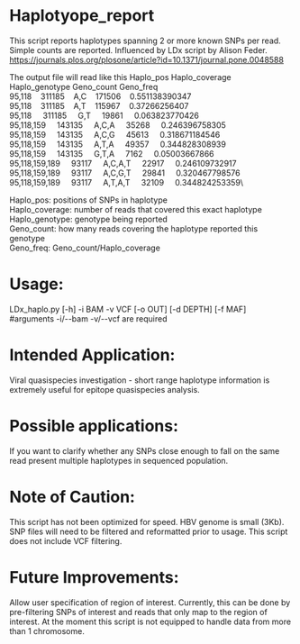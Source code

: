 # Haplotyope_report

This script reports haplotypes spanning 2 or more known SNPs per read. Simple counts are reported. Influenced by LDx script by Alison Feder. https://journals.plos.org/plosone/article?id=10.1371/journal.pone.0048588

The output file will read like this
Haplo_pos         Haplo_coverage  Haplo_genotype  Geno_count	Geno_freq\
95,118 &nbsp;&nbsp;&nbsp;311185 &nbsp;&nbsp;&nbsp;A,C &nbsp;&nbsp;&nbsp;171506 &nbsp;&nbsp;&nbsp;0.551138390347\
95,118 &nbsp;&nbsp;&nbsp;311185 &nbsp;&nbsp;&nbsp;A,T &nbsp;&nbsp;&nbsp;115967 &nbsp;&nbsp;&nbsp;0.37266256407\
95,118 &nbsp;&nbsp;&nbsp;&nbsp;311185 &nbsp;&nbsp;&nbsp;&nbsp;G,T &nbsp;&nbsp;&nbsp;&nbsp;19861 &nbsp;&nbsp;&nbsp;&nbsp;0.063823770426\
95,118,159 &nbsp;&nbsp;&nbsp;&nbsp;143135 &nbsp;&nbsp;&nbsp;&nbsp;A,C,A &nbsp;&nbsp;&nbsp;&nbsp;35268 &nbsp;&nbsp;&nbsp;&nbsp;0.246396758305\
95,118,159 &nbsp;&nbsp;&nbsp;&nbsp;143135 &nbsp;&nbsp;&nbsp;&nbsp;A,C,G &nbsp;&nbsp;&nbsp;&nbsp;45613 &nbsp;&nbsp;&nbsp;&nbsp;0.318671184546\
95,118,159 &nbsp;&nbsp;&nbsp;&nbsp;143135 &nbsp;&nbsp;&nbsp;&nbsp;A,T,A &nbsp;&nbsp;&nbsp;&nbsp;49357 &nbsp;&nbsp;&nbsp;&nbsp;0.344828308939\
95,118,159 &nbsp;&nbsp;&nbsp;&nbsp;143135 &nbsp;&nbsp;&nbsp;&nbsp;G,T,A &nbsp;&nbsp;&nbsp;&nbsp;7162 &nbsp;&nbsp;&nbsp;&nbsp;0.05003667866\
95,118,159,189 &nbsp;&nbsp;&nbsp;&nbsp;93117 &nbsp;&nbsp;&nbsp;&nbsp;A,C,A,T &nbsp;&nbsp;&nbsp;&nbsp;22917 &nbsp;&nbsp;&nbsp;&nbsp;0.246109732917\
95,118,159,189 &nbsp;&nbsp;&nbsp;&nbsp;93117 &nbsp;&nbsp;&nbsp;&nbsp;A,C,G,T &nbsp;&nbsp;&nbsp;&nbsp;29841 &nbsp;&nbsp;&nbsp;&nbsp;0.320467798576\
95,118,159,189 &nbsp;&nbsp;&nbsp;&nbsp;93117 &nbsp;&nbsp;&nbsp;&nbsp;A,T,A,T &nbsp;&nbsp;&nbsp;&nbsp;32109 &nbsp;&nbsp;&nbsp;&nbsp;0.344824253359\

Haplo_pos: positions of SNPs in haplotype\
Haplo_coverage: number of reads that covered this exact haplotype\
Haplo_genotype: genotype being reported\
Geno_count: how many reads covering the haplotype reported this genotype\
Geno_freq: Geno_count/Haplo_coverage

# Usage:
LDx_haplo.py [-h] -i BAM -v VCF [-o OUT] [-d DEPTH] [-f MAF]\
#arguments -i/--bam -v/--vcf are required

# Intended Application:
Viral quasispecies investigation - short range haplotype information is extremely useful for epitope quasispecies analysis.

# Possible applications:
If you want to clarify whether any SNPs close enough to fall on the same read present multiple haplotypes in sequenced population.

# Note of Caution:
This script has not been optimized for speed. HBV genome is small (3Kb).
SNP files will need to be filtered and reformatted prior to usage. This script does not include VCF filtering.

# Future Improvements:
Allow user specification of region of interest. Currently, this can be done by pre-filtering SNPs of interest and reads that only map to the region of interest.
At the moment this script is not equipped to handle data from more than 1 chromosome.
